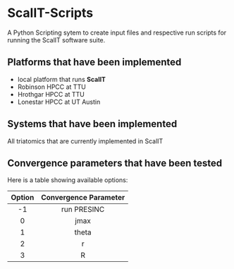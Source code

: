 # ScalIT-Scripts
A Python Scripting sytem to create input files and respective run scripts for running the ScalIT software suite.

## Platforms that have been implemented

  - local platform that runs **ScalIT**
  - Robinson HPCC at TTU
  - Hrothgar HPCC at TTU
  - Lonestar HPCC at UT Austin

## Systems that have been implemented

All triatomics that are currently implemented in ScalIT

## Convergence parameters that have been tested

Here is a table showing available options:

|  Option | Convergence Parameter  |
|:-------:|:----------------------:|
|  -1     | run PRESINC            |
|  0      | jmax                   |
|  1      | theta                  |
|  2      | r                      |
|  3      | R                      |
